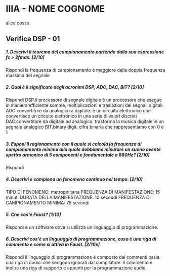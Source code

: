 # IIIA - NOME COGNOME
alice cossu
## Verifica DSP - 01

##### 1. Descrivi il teorema del campionamento partendo dalla sua espressione _fc > 2fmax_. [2/10]

Rispondi
la frequenza di campionamento è maggiore della doppia frequenza massima del segnale

##### 2. Qual è il significato degli acronimi _DSP_, _ADC_, _DAC_, _BIT_? [2/10]

Rispondi
DSP.il processore di segnale digitale è un processore che esegue in maniera efficiente somme, moltiplicazioni e traslazioni dei segnali digitali.
ADC.convertitore da analogico a digitale. è un circuito elettronico che convertisce un circuito elettronico in una serie di valori discreti
DAC.convertitore da digitale ad analogico. trasforma la musica digitale in un segnale analogico
BIT.binary digit. cifra binaria che rappresentiamo con 0 e 1

##### 3. Esponi il ragionamento con il quale si calcola la frequenza di campionamento minima alla quale dobbiamo misurare un suono avente spettro armonico di 5 componenti e fondamentale a _880Hz_? [2/10]

Rispondi

##### 4. Descrivi e campiona un fenomeno continuo nel tempo. [2/10]

TIPO DI FENOMENO:
metropolitana
FREQUENZA DI MANIFESTAZIONE:
15 minuti
DURATA DELLA MANIFESTAZIONE:
10 secondi
FREQUENZA DI CAMPIONAMENTO MINIMA:
75 secondi
##### 5. Che cos'è _Faust_? [1/10]

Rispondi
è un software dove si utilizza un linguaggio di programmazione. 

##### 6. Descrivi cos'è un linguaggio di programmazione, cosa è una riga di commento e come si attiva in _Faust_. [2/10s]

Rispondi
il linguaggio di programmazione è composto dai commenti ossia una riga di codici che vengono ignorati dal compilatore. il commento è inoltre una riga di supporto e appunti per la programmazione audio.
